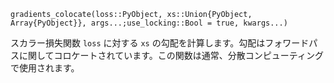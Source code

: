 ```
gradients_colocate(loss::PyObject, xs::Union{PyObject, Array{PyObject}}, args...;use_locking::Bool = true, kwargs...)
```

スカラー損失関数 `loss` に対する `xs` の勾配を計算します。勾配はフォワードパスに関してコロケートされています。この関数は通常、分散コンピューティングで使用されます。
